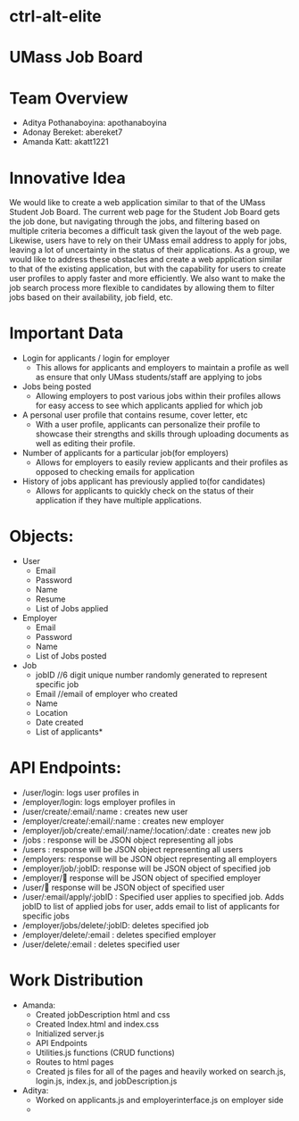 # ctrl-alt-elite

# UMass Job Board

# Team Overview

* Aditya Pothanaboyina: apothanaboyina
* Adonay Bereket: abereket7
* Amanda Katt: akatt1221

# Innovative Idea

We would like to create a web application similar to that of the UMass Student Job Board. The current web page for the Student Job Board gets the job done, but navigating through the jobs, and filtering based on multiple criteria becomes a difficult task given the layout of the web page. Likewise, users have to rely on their UMass email address to apply for jobs, leaving a lot of uncertainty in the status of their applications. 
As a group, we would like to address these obstacles and create a web application similar to that of the existing application, but with the capability for users to create user profiles to apply faster and more efficiently. We also want to make the job search process more flexible to candidates by allowing them to filter jobs based on their availability, job field, etc.

# Important Data

* Login for applicants / login for employer
    * This allows for applicants and employers to maintain a profile as well as ensure that only UMass students/staff are applying to jobs
* Jobs being posted
    * Allowing employers to post various jobs within their profiles allows for easy access to see which applicants applied for which job
* A personal user profile that contains resume, cover letter, etc
    * With a user profile, applicants can personalize their profile to showcase their strengths and skills through uploading documents as well as editing their profile.
* Number of applicants for a particular job(for employers)
    * Allows for employers to easily review applicants and their profiles as opposed to checking emails for application
* History of jobs applicant has previously applied to(for candidates)
    * Allows for applicants to quickly check on the status of their application if they have multiple applications.

# Objects:
* User
    * Email
    * Password
    * Name
    * Resume
    * List of Jobs applied
* Employer
    * Email
    * Password
    * Name
    * List of Jobs posted
* Job
    * jobID   //6 digit unique number randomly generated to represent specific job
    * Email //email of employer who created
    * Name
    * Location
    * Date created
    * List of applicants*

# API Endpoints:
* /user/login: logs user profiles in
* /employer/login: logs employer profiles in
* /user/create/:email/:name : creates new user
* /employer/create/:email/:name : creates new employer
* /employer/job/create/:email/:name/:location/:date : creates new job
* /jobs : response will be JSON object representing all jobs
* /users : response will be JSON object representing all users
* /employers: response will be JSON object representing all employers
* /employer/job/:jobID: response will be JSON object of specified job
* /employer/:email: response will be JSON object of specified employer
* /user/:email: response will be JSON object of specified user
* /user/:email/apply/:jobID : Specified user applies to specified job. Adds jobID to list of applied jobs for user, adds email to list of applicants for specific jobs
* /employer/jobs/delete/:jobID: deletes specified job
* /employer/delete/:email : deletes specified employer
* /user/delete/:email : deletes specified user

# Work Distribution
* Amanda:
    * Created jobDescription html and css
    * Created Index.html and index.css
    * Initialized server.js
    * API Endpoints
    * Utilities.js functions (CRUD functions)
    * Routes to html pages
    * Created js files for all of the pages and heavily worked on search.js, login.js, index.js, and jobDescription.js
* Aditya:
    * Worked on applicants.js and employerinterface.js on employer side
    * 

